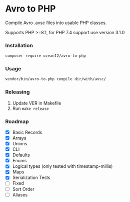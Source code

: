 # Avro to PHP

Compile Avro .avsc files into usable PHP classes.

Supports PHP >=8.1, for PHP 7.4 support use version 3.1.0

### Installation
```bash
composer require ozean12/avro-to-php
```

### Usage
```bash
vendor/bin/avro-to-php compile dir/with/avsc/
```

### Releasing
1. Update VER in Makefile
2. Run `make release`

### Roadmap

- [x] Basic Records
- [x] Arrays
- [x] Unions
- [x] CLI
- [x] Defaults
- [x] Enums
- [x] Logical types (only tested with timestamp-millis)
- [x] Maps
- [x] Serialization Tests
- [ ] Fixed
- [ ] Sort Order
- [ ] Aliases

